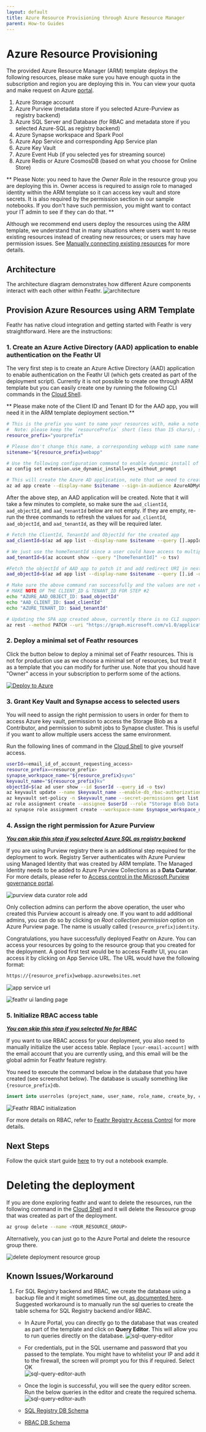 ```yaml
---
layout: default
title: Azure Resource Provisioning through Azure Resource Manager
parent: How-to Guides
---
```


# Azure Resource Provisioning

The provided Azure Resource Manager (ARM) template deploys the following resources, please make sure you have enough quota in the subscription and region you are deploying this in. You can view your quota and make request on Azure [portal](https://ms.portal.azure.com/#view/Microsoft_Azure_Capacity/QuotaMenuBlade/~/overview).

1. Azure Storage account
2. Azure Purview (metadata store if you selected Azure-Purview as registry backend)
3. Azure SQL Server and Database (for RBAC and metadata store if you selected Azure-SQL as registry backend)
4. Azure Synapse workspace and Spark Pool
5. Azure App Service and corresponding App Service plan
6. Azure Key Vault
7. Azure Event Hub (if you selected yes for streaming source)
8. Azure Redis or Azure CosmosDB (based on what you choose for Online Store)

** Please Note: you need to have the *Owner Role* in the resource group you are deploying this in. Owner access is required to assign role to managed identity within the ARM template so it can access key vault and store secrets. It is also required by the permission section in our sample notebooks. If you don't have such permission, you might want to contact your IT admin to see if they can do that. **

Although we recommend end users deploy the resources using the ARM template, we understand that in many situations where users want to reuse existing resources instead of creating new resources; or users may have permission issues. See [Manually connecting existing resources](#manually-connecting-existing-resources) for more details.

## Architecture

The architecture diagram demonstrates how different Azure components interact with each other within Feathr.
![architecture](../images/architecture.png)

## Provision Azure Resources using ARM Template

Feathr has native cloud integration and getting started with Feathr is very straightforward. Here are the instructions:

### 1. Create an Azure Active Directory (AAD) application to enable authentication on the Feathr UI

The very first step is to create an Azure Active Directory (AAD) application to enable authentication on the Feathr UI (which gets created as part of the deployment script). Currently it is not possible to create one through ARM template but you can easily create one by running the following CLI commands in the [Cloud Shell](https://shell.azure.com/bash).

** Please make note of the Client ID and Tenant ID for the AAD app, you will need it in the ARM template deployment section.**

```bash
# This is the prefix you want to name your resources with, make a note of it, you will need it during deployment.
#  Note: please keep the `resourcePrefix` short (less than 15 chars), since some of the Azure resources need the full name to be less than 24 characters. Only lowercase alphanumeric characters are allowed for resource prefix.
resource_prefix="yourprefix"

# Please don't change this name, a corresponding webapp with same name gets created in subsequent steps.
sitename="${resource_prefix}webapp"

# Use the following configuration command to enable dynamic install of az extensions without a prompt. This is required for the az account command group used in the following steps.
az config set extension.use_dynamic_install=yes_without_prompt

# This will create the Azure AD application, note that we need to create an AAD app of platform type Single Page Application(SPA). By default passing the redirect-uris with create command creates an app of type web. Setting Sign in audience to AzureADMyOrg limits the application access to just your tenant.
az ad app create --display-name $sitename --sign-in-audience AzureADMyOrg --web-home-page-url "https://$sitename.azurewebsites.net" --enable-id-token-issuance true
```

After the above step, an AAD application will be created. Note that it will take a few minutes to complete, so make sure the `aad_clientId`, `aad_objectId`, and `aad_tenantId` below are not empty. If they are empty, re-run the three commands to refresh the values for `aad_clientId`, `aad_objectId`, and `aad_tenantId`, as they will be required later.

```bash
# Fetch the ClientId, TenantId and ObjectId for the created app
aad_clientId=$(az ad app list --display-name $sitename --query [].appId -o tsv)

# We just use the homeTenantId since a user could have access to multiple tenants
aad_tenantId=$(az account show --query "[homeTenantId]" -o tsv)

#Fetch the objectId of AAD app to patch it and add redirect URI in next step.
aad_objectId=$(az ad app list --display-name $sitename --query [].id -o tsv)

# Make sure the above command ran successfully and the values are not empty. If they are empty, re-run the above commands as the app creation could take some time.
# MAKE NOTE OF THE CLIENT_ID & TENANT_ID FOR STEP #2
echo "AZURE_AAD_OBJECT_ID: $aad_objectId"
echo "AAD_CLIENT_ID: $aad_clientId"
echo "AZURE_TENANT_ID: $aad_tenantId"

# Updating the SPA app created above, currently there is no CLI support to add redirectUris to a SPA, so we have to patch manually via az rest
az rest --method PATCH --uri "https://graph.microsoft.com/v1.0/applications/$aad_objectId" --headers "Content-Type=application/json" --body "{spa:{redirectUris:['https://$sitename.azurewebsites.net']}}"
```

### 2. Deploy a minimal set of Feathr resources

Click the button below to deploy a minimal set of Feathr resources. This is not for production use as we choose a minimal set of resources, but treat it as a template that you can modify for further use. Note that you should have "Owner" access in your subscription to perform some of the actions.

[![Deploy to Azure](https://aka.ms/deploytoazurebutton)](https://portal.azure.com/#create/Microsoft.Template/uri/https%3A%2F%2Fraw.githubusercontent.com%2Ffeathr-ai%2Ffeathr%2Fmain%2Fdocs%2Fhow-to-guides%2Fazure_resource_provision.json)

### 3. Grant Key Vault and Synapse access to selected users

You will need to assign the right permission to users in order for them to access Azure key vault, permission to access the Storage Blob as a Contributor, and permission to submit jobs to Synapse cluster. This is useful if you want to allow multiple users access the same environment.

Run the following lines of command in the [Cloud Shell](https://shell.azure.com/bash) to give yourself access.

```bash
userId=<email_id_of_account_requesting_access>
resource_prefix=<resource_prefix>
synapse_workspace_name="${resource_prefix}syws"
keyvault_name="${resource_prefix}kv"
objectId=$(az ad user show --id $userId --query id -o tsv)
az keyvault update --name $keyvault_name --enable-db_rbac-authorization false
az keyvault set-policy -n $keyvault_name --secret-permissions get list --object-id $objectId
az role assignment create --assignee $userId --role "Storage Blob Data Contributor"
az synapse role assignment create --workspace-name $synapse_workspace_name --role "Synapse Contributor" --assignee $userId
```

### 4. Assign the right permission for Azure Purview

__<u><i>You can skip this step if you selected Azure SQL as registry backend__</i></u>

If you are using Purview registry there is an additional step required for the deployment to work. Registry Server authenticates with Azure Purview using Managed Identity that was created by ARM template. The Managed Identity needs to be added to Azure Purview Collections as a **Data Curator**. For more details, please refer to [Access control in the Microsoft Purview governance portal](https://docs.microsoft.com/en-us/azure/purview/catalog-permissions).

![purview data curator role add](../images/purview_permission_setting.png)

Only collection admins can perform the above operation, the user who created this Purview account is already one. If you want to add additional admins, you can do so by clicking on _Root collection permission_ option on Azure Purview page. The name is usually called `{resource_prefix}identity`.

Congratulations, you have successfully deployed Feathr on Azure. You can access your resources by going to the resource group that you created for the deployment. A good first test would be to access Feathr UI, you can access it by clicking on App Service URL. The URL would have the following format:

```bash
https://{resource_prefix}webapp.azurewebsites.net
```

![app service url](../images/app-service-url.png)

![feathr ui landing page](../images/feathr-ui-landingpage.png)

### 5. Initialize RBAC access table

__<u><i>You can skip this step if you selected No for RBAC__</i></u>

If you want to use RBAC access for your deployment, you also need to manually initialize the user access table. Replace `[your-email-account]` with the email account that you are currently using, and this email will be the global admin for Feathr feature registry.

You need to execute the command below in the database that you have created (see screenshot below). The database is usually something like `{resource_prefix}db`.

```SQL
insert into userroles (project_name, user_name, role_name, create_by, create_reason, create_time) values ('global', '[your-email-account]','admin', '[your-email-account]', 'Initialize First Global Admin',  getutcdate())
```

![Feathr RBAC initialization](../images/feathr-rbac-role-initialization.png)

For more details on RBAC, refer to [Feathr Registry Access Control](../how-to-guides/../concepts/registry-access-control.md) for more details.

## Next Steps

Follow the quick start guide [here](https://feathr-ai.github.io/feathr/quickstart_synapse.html) to try out a notebook example.

# Deleting the deployment

If you are done exploring feathr and want to delete the resources, run the following command in the [Cloud Shell](https://shell.azure.com/bash) and it will delete the Resource group that was created as part of the deployment.

```bash
az group delete --name <YOUR_RESOURCE_GROUP>

```

Alternatively, you can just go to the Azure Portal and delete the resource group there.

![delete deployment resource group](../images/arm-deploy-delete-rg.png)


## Known Issues/Workaround

1. For SQL Registry backend and RBAC, we create the database using a backup file and it might sometimes time out, [as documented here](https://docs.microsoft.com/en-us/azure/azure-sql/database/database-import-export-hang?view=azuresql). Suggested workaround is to manually run the sql queries to create the table schema for SQL Registry backend and/or RBAC.

   - In Azure Portal, you can directly go to the database that was created as part of the template and click on **Query Editor**.
     This will allow you to run queries directly on the database.
     ![sql-query-editor](../images/sqldb-query-editor.png)

   - For credentials, put in the SQL username and password that you passed to the template. You might have to whitelist your IP and add it to the firewall, the screen will prompt you for this if required. Select OK  
     ![sql-query-editor-auth](../images/sql-query-editor-auth.png)

   - Once the login is successful, you will see the query editor screen. Run the below queries in the editor and create the required schema.
     ![sql-query-editor-auth](../images/sql-query-editor-open.png)

   - [SQL Registry DB Schema](https://github.com/feathr-ai/feathr/blob/main/registry/sql-registry/scripts/schema.sql)

   - [RBAC DB Schema](https://github.com/feathr-ai/feathr/blob/main/registry/access_control/scripts/schema.sql)
